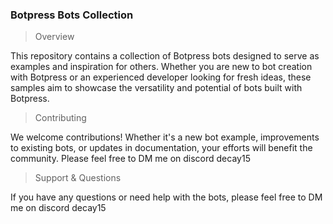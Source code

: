 ### Botpress Bots Collection

> Overview

This repository contains a collection of Botpress bots designed to serve as examples and inspiration for others. Whether you are new to bot creation with Botpress or an experienced developer looking for fresh ideas, these samples aim to showcase the versatility and potential of bots built with Botpress.

> Contributing

We welcome contributions! Whether it's a new bot example, improvements to existing bots, or updates in documentation, your efforts will benefit the community. Please feel free to DM me on discord decay15

> Support & Questions

If you have any questions or need help with the bots, please feel free to DM me on discord decay15

